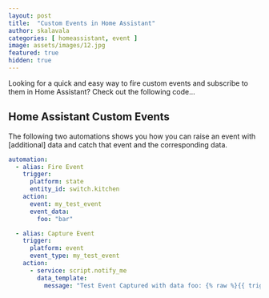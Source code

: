 ```yaml
---
layout: post
title:  "Custom Events in Home Assistant"
author: skalavala
categories: [ homeassistant, event ]
image: assets/images/12.jpg
featured: true
hidden: true
---
```


Looking for a quick and easy way to fire custom events and subscribe to them in Home Assistant? Check out the following code...

## Home Assistant Custom Events

<p>The following two automations shows you how you can raise an event with [additional] data and catch that event and the corresponding data.</p>

```yaml
automation:
  - alias: Fire Event
    trigger:
      platform: state
      entity_id: switch.kitchen
    action:
      event: my_test_event
      event_data:
        foo: "bar"

  - alias: Capture Event
    trigger:
      platform: event
      event_type: my_test_event
    action:
      - service: script.notify_me
        data_template:
          message: "Test Event Captured with data foo: {% raw %}{{ trigger.event.data.foo }}{% endraw %}"
```
